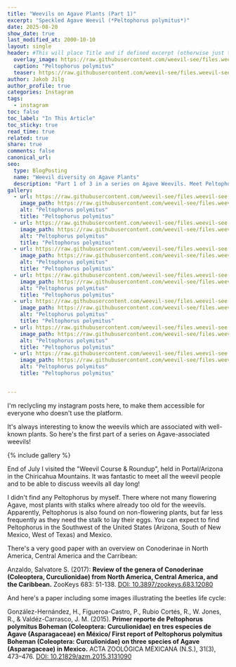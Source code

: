 ```yaml
---
title: "Weevils on Agave Plants (Part 1)"
excerpt: "Speckled Agave Weevil (*Peltophorus polymitus*)"
date: 2025-08-20
show_date: true
last_modified_at: 2000-10-10
layout: single
header: #This will place Title and if defined excerpt (otherwise just the text) on the header image
  overlay_image: https://raw.githubusercontent.com/weevil-see/files.weevil-see.github.io/refs/heads/main/media/peltophorus1/header.JPG
  caption: "Peltophorus polymitus"
  teaser: https://raw.githubusercontent.com/weevil-see/files.weevil-see.github.io/refs/heads/main/media/peltophorus1/header.JPG
author: Jakob Jilg
author_profile: true
categories: Instagram
tags:
  - instagram
toc: false
toc_label: "In This Article"
toc_sticky: true
read_time: true
related: true
share: true
comments: false
canonical_url: 
seo:
  type: BlogPosting
  name: "Weevil diversity on Agave Plants"
  description: "Part 1 of 3 in a series on Agave Weevils. Meet Peltophorus polymitus!"
gallery:
  - url: https://raw.githubusercontent.com/weevil-see/files.weevil-see.github.io/main/media/peltophorus1/1.png
    image_path: https://raw.githubusercontent.com/weevil-see/files.weevil-see.github.io/main/media/peltophorus1/1.png
    alt: "Peltophorus polymitus"
    title: "Peltophorus polymitus"
  - url: https://raw.githubusercontent.com/weevil-see/files.weevil-see.github.io/main/media/peltophorus1/2.png
    image_path: https://raw.githubusercontent.com/weevil-see/files.weevil-see.github.io/main/media/peltophorus1/2.png
    alt: "Peltophorus polymitus"
    title: "Peltophorus polymitus"
  - url: https://raw.githubusercontent.com/weevil-see/files.weevil-see.github.io/main/media/peltophorus1/3.png
    image_path: https://raw.githubusercontent.com/weevil-see/files.weevil-see.github.io/main/media/peltophorus1/3.png
    alt: "Peltophorus polymitus"
    title: "Peltophorus polymitus"
  - url: https://raw.githubusercontent.com/weevil-see/files.weevil-see.github.io/main/media/peltophorus1/4.png
    image_path: https://raw.githubusercontent.com/weevil-see/files.weevil-see.github.io/main/media/peltophorus1/4.png
    alt: "Peltophorus polymitus"
    title: "Peltophorus polymitus"
  - url: https://raw.githubusercontent.com/weevil-see/files.weevil-see.github.io/main/media/peltophorus1/5.png
    image_path: https://raw.githubusercontent.com/weevil-see/files.weevil-see.github.io/main/media/peltophorus1/5.png
    alt: "Peltophorus polymitus"
    title: "Peltophorus polymitus"
  - url: https://raw.githubusercontent.com/weevil-see/files.weevil-see.github.io/main/media/peltophorus1/6.png
    image_path: https://raw.githubusercontent.com/weevil-see/files.weevil-see.github.io/main/media/peltophorus1/6.png
    alt: "Peltophorus polymitus"
    title: "Peltophorus polymitus"
  - url: https://raw.githubusercontent.com/weevil-see/files.weevil-see.github.io/main/media/peltophorus1/7.png
    image_path: https://raw.githubusercontent.com/weevil-see/files.weevil-see.github.io/main/media/peltophorus1/7.png
    alt: "Peltophorus polymitus"
    title: "Peltophorus polymitus"


---
```

I'm reclycling my instagram posts here, to make them accessible for everyone who doesn't use the platform.

It's always interesting to know the weevils which are associated with well-known plants. So here's the first part of a series on Agave-associated weevils!

{% include gallery %}

End of July I visited the "Weevil Course & Roundup", held in Portal/Arizona in the Chiricahua Mountains. It was fantastic to meet all the weevil people and to be able to discuss weevils all day long!

I didn't find any Peltophorus by myself. There where not many flowering Agave, most plants with stalks where already too old for the weevils. Apparently, Peltophorus is also found on non-flowering plants, but far less frequently as they need the stalk to lay their eggs. You can expect to find Peltophorus in the Southwest of the United States (Arizona, South of New Mexico, West of Texas) and Mexico.

There's a very good paper with an overview on Conoderinae in North America, Central America and the Carribean:
<p class="reference">
Anzaldo, Salvatore S. (2017): <strong>Review of the genera of Conoderinae (Coleoptera, Curculionidae) from North America, Central America, and the Caribbean.</strong> ZooKeys 683: 51-138. <a href="https://doi.org/10.3897/zookeys.683.12080" target="_blank" rel="noopener noreferrer">DOI: 10.3897/zookeys.683.12080</a>
</p>

And here's a paper including some images illustrating the beetles life cycle:
<p class="reference">
González-Hernández, H., Figueroa-Castro, P., Rubio Cortés, R., W. Jones, R., & Valdéz-Carrasco, J. M. (2015). <strong>Primer reporte de Peltophorus polymitus Boheman (Coleoptera: Curculionidae) en tres especies de Agave (Asparagaceae) en México/ First report of Peltophorus polymitus Boheman (Coleoptera: Curculionidae) on three species of Agave (Asparagaceae) in Mexico.</strong> ACTA ZOOLÓGICA MEXICANA (N.S.), 31(3), 473–476. <a href="https://doi.org/10.21829/azm.2015.3131090" target="_blank" rel="noopener noreferrer">DOI: 10.21829/azm.2015.3131090</a>
</p>
